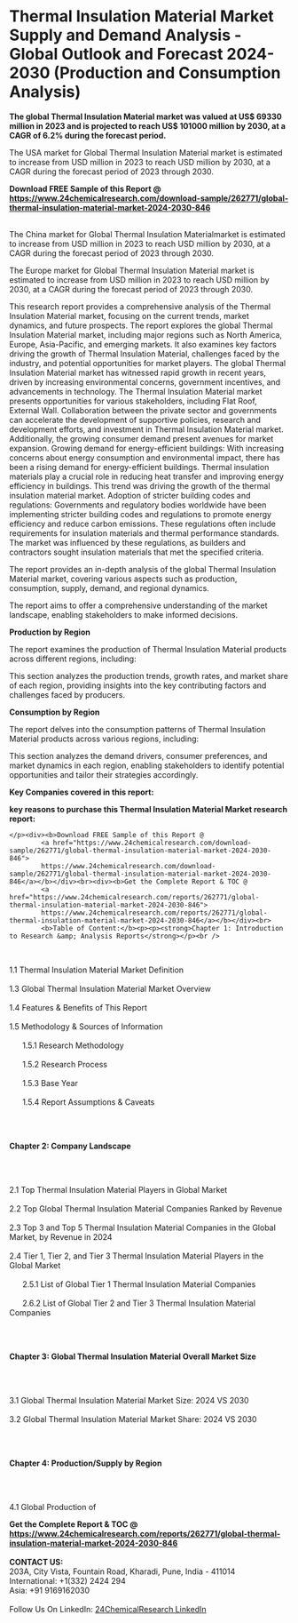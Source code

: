 <h1>Thermal Insulation Material Market Supply and Demand Analysis - Global Outlook and Forecast 2024-2030 (Production and Consumption Analysis)</h1><p><strong>The global Thermal Insulation Material market was valued at US$ 69330 million in 2023 and is projected to reach US$ 101000 million by 2030, at a CAGR of 6.2% during the forecast period. </strong></p><p>
</p><p>The USA market for Global Thermal Insulation Material market is estimated to increase from USD million in 2023 to reach USD million by 2030, at a CAGR during the forecast period of 2023 through 2030.</p><div><b>Download FREE Sample of this Report @ 
            <a href="https://www.24chemicalresearch.com/download-sample/262771/global-thermal-insulation-material-market-2024-2030-846">
            https://www.24chemicalresearch.com/download-sample/262771/global-thermal-insulation-material-market-2024-2030-846</a></b></div><br><p>
</p><p>The China market for Global Thermal Insulation Materialmarket is estimated to increase from USD million in 2023 to reach USD million by 2030, at a CAGR during the forecast period of 2023 through 2030.</p><p>
</p><p>The Europe market for Global Thermal Insulation Material market is estimated to increase from USD million in 2023 to reach USD million by 2030, at a CAGR during the forecast period of 2023 through 2030.</p><p>
</p><p>This research report provides a comprehensive analysis of the Thermal Insulation Material market, focusing on the current trends, market dynamics, and future prospects. The report explores the global Thermal Insulation Material market, including major regions such as North America, Europe, Asia-Pacific, and emerging markets. It also examines key factors driving the growth of Thermal Insulation Material, challenges faced by the industry, and potential opportunities for market players. The global Thermal Insulation Material market has witnessed rapid growth in recent years, driven by increasing environmental concerns, government incentives, and advancements in technology. The Thermal Insulation Material market presents opportunities for various stakeholders, including Flat Roof, External Wall. Collaboration between the private sector and governments can accelerate the development of supportive policies, research and development efforts, and investment in Thermal Insulation Material market. Additionally, the growing consumer demand present avenues for market expansion. Growing demand for energy-efficient buildings: With increasing concerns about energy consumption and environmental impact, there has been a rising demand for energy-efficient buildings. Thermal insulation materials play a crucial role in reducing heat transfer and improving energy efficiency in buildings. This trend was driving the growth of the thermal insulation material market. Adoption of stricter building codes and regulations: Governments and regulatory bodies worldwide have been implementing stricter building codes and regulations to promote energy efficiency and reduce carbon emissions. These regulations often include requirements for insulation materials and thermal performance standards. The market was influenced by these regulations, as builders and contractors sought insulation materials that met the specified criteria.</p><p>
</p><p>The report provides an in-depth analysis of the global Thermal Insulation Material market, covering various aspects such as production, consumption, supply, demand, and regional dynamics.</p><p>
</p><p>The report aims to offer a comprehensive understanding of the market landscape, enabling stakeholders to make informed decisions.</p><p>
</p><p><strong>Production by Region</strong></p><p>
</p><p>The report examines the production of Thermal Insulation Material products across different regions, including:</p><p>
</p><p>
</p><p>This section analyzes the production trends, growth rates, and market share of each region, providing insights into the key contributing factors and challenges faced by producers.</p><p>
</p><p><strong>Consumption by Region</strong></p><p>
</p><p>The report delves into the consumption patterns of Thermal Insulation Material products across various regions, including:</p><p>
</p><p>
</p><p>This section analyzes the demand drivers, consumer preferences, and market dynamics in each region, enabling stakeholders to identify potential opportunities and tailor their strategies accordingly.</p><p>
<strong>Key Companies covered in this report:</strong></p><p>
</p><p>
</p><p><strong>key reasons to purchase this Thermal Insulation Material Market research report:</strong></p><p>

	</p><div><b>Download FREE Sample of this Report @ 
            <a href="https://www.24chemicalresearch.com/download-sample/262771/global-thermal-insulation-material-market-2024-2030-846">
            https://www.24chemicalresearch.com/download-sample/262771/global-thermal-insulation-material-market-2024-2030-846</a></b></div><br><div><b>Get the Complete Report & TOC @ 
            <a href="https://www.24chemicalresearch.com/reports/262771/global-thermal-insulation-material-market-2024-2030-846">
            https://www.24chemicalresearch.com/reports/262771/global-thermal-insulation-material-market-2024-2030-846</a></b></div><br>
            <b>Table of Content:</b><p><p><strong>Chapter 1: Introduction to Research &amp; Analysis Reports</strong></p><br />
<br />
<p>1.1 Thermal Insulation Material Market Definition<br /><br />
1.3 Global Thermal Insulation Material Market Overview<br /><br />
1.4 Features &amp; Benefits of This Report<br /><br />
1.5 Methodology &amp; Sources of Information<br /><br />
&nbsp;&nbsp;&nbsp;&nbsp;&nbsp; 1.5.1 Research Methodology<br /><br />
&nbsp;&nbsp;&nbsp;&nbsp;&nbsp; 1.5.2 Research Process<br /><br />
&nbsp;&nbsp;&nbsp;&nbsp;&nbsp; 1.5.3 Base Year<br /><br />
&nbsp;&nbsp;&nbsp;&nbsp;&nbsp; 1.5.4 Report Assumptions &amp; Caveats</p><br />
<br />
<p><strong>Chapter 2: Company Landscape</strong></p><br />
<br />
<p>2.1 Top Thermal Insulation Material Players in Global Market<br /><br />
2.2 Top Global Thermal Insulation Material Companies Ranked by Revenue<br /><br />
2.3 Top 3 and Top 5 Thermal Insulation Material Companies in the Global Market, by Revenue in 2024<br /><br />
2.4 Tier 1, Tier 2, and Tier 3 Thermal Insulation Material Players in the Global Market<br /><br />
&nbsp;&nbsp;&nbsp;&nbsp;&nbsp; 2.5.1 List of Global Tier 1 Thermal Insulation Material Companies<br /><br />
&nbsp;&nbsp;&nbsp;&nbsp;&nbsp; 2.6.2 List of Global Tier 2 and Tier 3 Thermal Insulation Material Companies</p><br />
<br />
<p><strong>Chapter 3: Global Thermal Insulation Material Overall Market Size</strong></p><br />
<br />
<p>3.1 Global Thermal Insulation Material Market Size: 2024 VS 2030<br /><br />
3.2 Global Thermal Insulation Material Market Share: 2024 VS 2030</p><br />
<br />
<p><strong>Chapter 4: Production/Supply by Region</strong></p><br />
<br />
<p>4.1 Global Production of </p><div><b>Get the Complete Report & TOC @ 
            <a href="https://www.24chemicalresearch.com/reports/262771/global-thermal-insulation-material-market-2024-2030-846">
            https://www.24chemicalresearch.com/reports/262771/global-thermal-insulation-material-market-2024-2030-846</a></b></div><br><b>CONTACT US:</b><br>
            203A, City Vista, Fountain Road, Kharadi, Pune, India - 411014<br>
            International: +1(332) 2424 294<br>
            Asia: +91 9169162030 <br><br>
            Follow Us On LinkedIn: <a href="https://www.linkedin.com/company/24chemicalresearch/">24ChemicalResearch LinkedIn</a>
